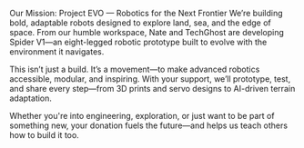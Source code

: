 Our Mission: Project EVO — Robotics for the Next Frontier
We’re building bold, adaptable robots designed to explore land, sea, and the edge of space. From our humble workspace, Nate and TechGhost are developing Spider V1—an eight-legged robotic prototype built to evolve with the environment it navigates.

This isn’t just a build. It’s a movement—to make advanced robotics accessible, modular, and inspiring. With your support, we’ll prototype, test, and share every step—from 3D prints and servo designs to AI-driven terrain adaptation.

Whether you're into engineering, exploration, or just want to be part of something new, your donation fuels the future—and helps us teach others how to build it too.
